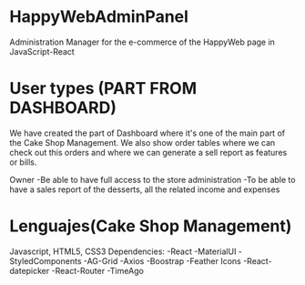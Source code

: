 # HappyWebAdminPanel

Administration Manager for the e-commerce of the HappyWeb page in JavaScript-React

# User types (PART FROM DASHBOARD)

We have created the part of Dashboard where it's one of the main part of the Cake Shop Management.
We also show order tables where we can check out this orders and where we can generate a sell report as features or bills.

 Owner
  -Be able to have full access to the store administration
  -To be able to have a sales report of the desserts, all the related income and expenses
 
 # Lenguajes(Cake Shop Management)
  Javascript, HTML5, CSS3
  Dependencies:
    -React
      -MaterialUI
      -StyledComponents
      -AG-Grid
      -Axios
      -Boostrap
      -Feather Icons
      -React-datepicker
      -React-Router
      -TimeAgo
